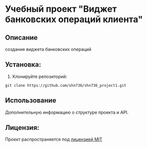 # Учебный проект "Виджет банковских операций клиента"

## Описание

создание виджета банковских операций

## Установка:

1. Клонируйте репозиторий:
```
git clone https://github.com/shn736/shn736_project1.git
```

## Использование

Дополнительную информацию о структуре проекта и API.

## Лицензия:

Проект распространяется под [лицензией MIT](LICENSE)
